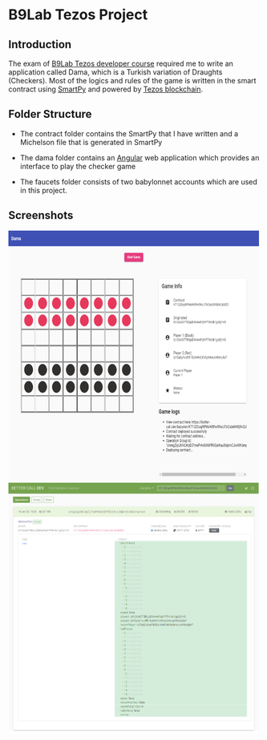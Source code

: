# B9Lab Tezos Project

## Introduction

The exam of [B9Lab Tezos developer course](https://tezos.b9lab.com/) required me to write an application called Dama, which is a Turkish variation of Draughts (Checkers). Most of the logics and rules of the game is written in the smart contract using [SmartPy](https://smartpy.io/) and powered by [Tezos blockchain](https://tezos.com/).

## Folder Structure

- The contract folder contains the SmartPy that I have written and a Michelson file that is generated in SmartPy

- The dama folder contains an [Angular](https://angular.io/) web application which provides an interface to play the checker game

- The faucets folder consists of two babylonnet accounts which are used in this project.

## Screenshots
<img src="https://raw.githubusercontent.com/luazhizhan/b9lab-tezos-project/master/screenshots/dama.png" alt="Dama web app" width="500" height="500"> 
<img src="https://raw.githubusercontent.com/luazhizhan/b9lab-tezos-project/master/screenshots/dama2.png" alt="Dama smart contract" width="500" height="500">
